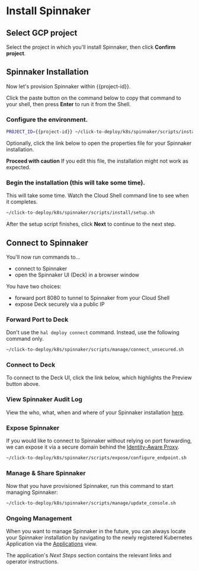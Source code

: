 # Install Spinnaker

## Select GCP project

Select the project in which you'll install Spinnaker, then click **Confirm project**.

<walkthrough-project-billing-setup>
</walkthrough-project-billing-setup>

## Spinnaker Installation

Now let's provision Spinnaker within {{project-id}}.

Click the paste button on the command below to copy that command to your shell,
then press **Enter** to run it from the Shell.

### Configure the environment.

```bash
PROJECT_ID={{project-id}} ~/click-to-deploy/k8s/spinnaker/scripts/install/setup_properties.sh
```

Optionally, click the link below to open the properties file for your Spinnaker
installation.

<walkthrough-editor-open-file
    filePath="scratch/scripts/install/properties"
    text="Open properties file">
</walkthrough-editor-open-file>

**Proceed with caution** If you edit this file, the installation might not work
as expected.

### Begin the installation (this will take some time).

This will take some time. Watch the Cloud Shell command line to see when it completes.

```bash
~/click-to-deploy/k8s/spinnaker/scripts/install/setup.sh
```

After the setup script finishes, click **Next** to continue to the next step.

## Connect to Spinnaker

You'll now run commands to...
* connect to Spinnaker 
* open the Spinnaker UI (Deck) in a browser window

You have two choices:
* forward port 8080 to tunnel to Spinnaker from your Cloud Shell
* expose Deck securely via a public IP

### Forward Port to Deck

Don't use the `hal deploy connect` command. Instead, use the following command
only.

```bash
~/click-to-deploy/k8s/spinnaker/scripts/manage/connect_unsecured.sh
```

### Connect to Deck

To connect to the Deck UI, click the link below, which highlights the Preview
button above.

<walkthrough-spotlight-pointer
    spotlightId="devshell-web-preview-button"
    text="Connect to Spinnaker via 'Preview on port 8080'">
</walkthrough-spotlight-pointer>

### View Spinnaker Audit Log

View the who, what, when and where of your Spinnaker installation
[here](https://console.developers.google.com/logs/viewer?project={{project-id}}&resource=cloud_function&minLogLevel=200).

### Expose Spinnaker

If you would like to connect to Spinnaker without relying on port forwarding, we can
expose it via a secure domain behind the [Identity-Aware Proxy](https://cloud.google.com/iap/).

```bash
~/click-to-deploy/k8s/spinnaker/scripts/expose/configure_endpoint.sh
```

### Manage & Share Spinnaker

Now that you have provisioned Spinnaker, run this command to start managing
Spinnaker:

```bash
~/click-to-deploy/k8s/spinnaker/scripts/manage/update_console.sh
```

### Ongoing Management

When you want to manage Spinnaker in the future, you can always locate your Spinnaker installation
by navigating to the newly registered Kubernetes Application via the [Applications](https://console.developers.google.com/kubernetes/application?project={{project-id}}) view.

The application's *Next Steps* section contains the relevant links and operator instructions.
